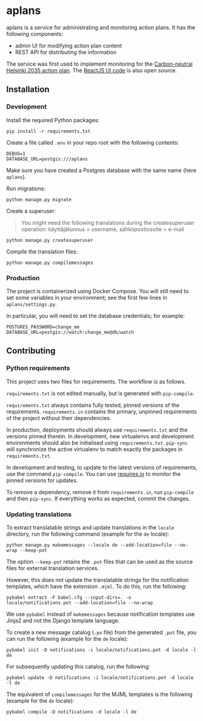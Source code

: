 # aplans

aplans is a service for administrating and monitoring action plans. It has the following components:

- admin UI for modifying action plan content
- REST API for distributing the information

The service was first used to implement monitoring for the [Carbon-neutral Helsinki 2035 action plan](https://www.stadinilmasto.fi/files/2018/03/Executive_summary_HNH2035.pdf). The [ReactJS UI code](https://github.com/City-of-Helsinki/cnh-ui) is also open source.

## Installation

### Development

Install the required Python packages:

```shell
pip install -r requirements.txt
```

Create a file called `.env` in your repo root with the following contents:

```
DEBUG=1
DATABASE_URL=postgis:///aplans
```

Make sure you have created a Postgres database with the same name (here `aplans`).

Run migrations:

```shell
python manage.py migrate
```

Create a superuser:
> You might need the following translations during the createsuperuser operation: käyttäjätunnus = username, sähköpostiosoite = e-mail

```shell
python manage.py createsuperuser
```

Compile the translation files:

```shell
python manage.py compilemessages
```

### Production

The project is containerized using Docker Compose. You will still need to set some
variables in your environment; see the first few lines in `aplans/settings.py`.

In particular, you will need to set the database credentials; for example:

```
POSTGRES_PASSWORD=change_me
DATABASE_URL=postgis://watch:change_me@db/watch
```

## Contributing

### Python requirements

This project uses two files for requirements. The workflow is as follows.

`requirements.txt` is not edited manually, but is generated
with `pip-compile`.

`requirements.txt` always contains fully tested, pinned versions
of the requirements. `requirements.in` contains the primary, unpinned
requirements of the project without their dependencies.

In production, deployments should always use `requirements.txt`
and the versions pinned therein. In development, new virtualenvs
and development environments should also be initialised using
`requirements.txt`. `pip-sync` will synchronize the active
virtualenv to match exactly the packages in `requirements.txt`.

In development and testing, to update to the latest versions
of requirements, use the command `pip-compile`. You can
use [requires.io](https://requires.io) to monitor the
pinned versions for updates.

To remove a dependency, remove it from `requirements.in`,
run `pip-compile` and then `pip-sync`. If everything works
as expected, commit the changes.

### Updating translations

To extract translatable strings and update translations in the `locale` directory, run the following command (example for the `de` locale):
```
python manage.py makemessages --locale de --add-location=file --no-wrap --keep-pot
```
The option `--keep-pot` retains the `.pot` files that can be used as the source files for external translation services.

However, this does not update the translatable strings for the notification templates, which have the extension `.mjml`. To do this, run the following:
```
pybabel extract -F babel.cfg --input-dirs=. -o locale/notifications.pot --add-location=file --no-wrap
```
We use `pybabel` instead of `makemessages` because notification templates use Jinja2 and not the Django template language.

To create a new message catalog (`.po` file) from the generated `.pot` file, you can run the following (example for the `de` locale):
```
pybabel init -D notifications -i locale/notifications.pot -d locale -l de
```
For subsequently updating this catalog, run the following:
```
pybabel update -D notifications -i locale/notifications.pot -d locale -l de
```

The equivalent of `compilemessages` for the MJML templates is the following (example for the `de` locale):
```
pybabel compile -D notifications -d locale -l de
```
